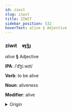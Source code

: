 ```yaml
---
id: ziwıt
slug: ziwıt
title: ZİWIT
sidebar_position: 532
hoverText: alive § Adjective
---
```


### ziwıt&emsp;<span kind="abugida">ⱴɟʒ̆ȷ</span>

*alive* **§** Adjective

**IPA**: /ˈd͡ʒi.wɪt/

**Verb**: to be alive

**Noun**: aliveness

**Modifier**: alive

<details>
    <summary>Origin</summary>
    Hindi जीवित jīvit /d͡ʒiː.ʋɪt̪/<br/>
    <em>Indo-Iranian Language Family</em>
</details>